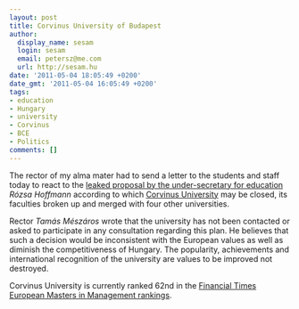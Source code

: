```yaml
---
layout: post
title: Corvinus University of Budapest
author:
  display_name: sesam
  login: sesam
  email: petersz@me.com
  url: http://sesam.hu
date: '2011-05-04 18:05:49 +0200'
date_gmt: '2011-05-04 16:05:49 +0200'
tags:
- education
- Hungary
- university
- Corvinus
- BCE
- Politics
comments: []
---
```


The rector of my alma mater had to send a letter to the students and staff today to react to the [leaked proposal by the under-secretary for education](http://www.origo.hu/itthon/20110504-a-felsooktatas-atalakitasarol-szolo-kormanyzati-terv.html) _Rózsa Hoffmann_ according to which [Corvinus University](http://en.wikipedia.org/wiki/Corvinus_University_of_Budapest) may be closed, its faculties broken up and merged with four other universities.

Rector _Tamás Mészáros_ wrote that the university has not been contacted or asked to participate in any consultation regarding this plan. He believes that such a decision would be inconsistent with the European values as well as diminish the competitiveness of Hungary. The popularity, achievements and international recognition of the university are values to be improved not destroyed.

Corvinus University is currently ranked 62nd in the [Financial Times European Masters in Management rankings](http://rankings.ft.com/businessschoolrankings/corvinus-university#masters-in-management).
